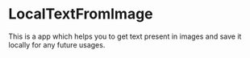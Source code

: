 # LocalTextFromImage
This is a app which helps you to get text present in images and save it locally for any future usages.


